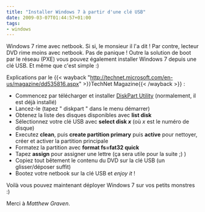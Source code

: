 ```yaml
---
title: "Installer Windows 7 à partir d'une clé USB"
date: 2009-03-07T01:44:57+01:00
tags:
- windows
---
```


Windows 7 rime avec netbook. Si si, le monsieur il l'a dit ! Par contre, lecteur DVD rime moins avec netbook. Pas de panique ! Outre la solution de boot par le réseau (PXE) vous pouvez également installer Windows 7 depuis une clé USB. Et même que c'est simple :)

Explications par le {{< wayback "http://technet.microsoft.com/en-us/magazine/dd535816.aspx" >}}TechNet Magazine{{< /wayback >}} :
	
  * Commencez par télécharger et installer [DiskPart Utility](http://www.microsoft.com/downloads/details.aspx?FamilyID=0FD9788A-5D64-4F57-949F-EF62DE7AB1AE) (normalement, il est déjà installé)
  * Lancez-le (tapez " diskpart " dans le menu démarrer)
  * Obtenez la liste des disques disponibles avec **list disk**
  * Sélectionnez votre clé USB avec **select disk _x_** (où _x_ est le numéro de disque)
  * Executez **clean**, puis **create partition primary** puis **active** pour nettoyer, créer et activer la partition principale
  * Formatez la partition avec **format fs=fat32 quick**
  * Tapez **assign** pour assigner une lettre (ça sera utile pour la suite ;) )
  * Copiez tout bêtement le contenu du DVD sur la clé USB (un glisser/déposer suffit)
  * Bootez votre netbook sur la clé USB et _enjoy it_ !

Voilà vous pouvez maintenant déployer Windows 7 sur vos petits monstres :)

Merci à _Matthew Graven_.
